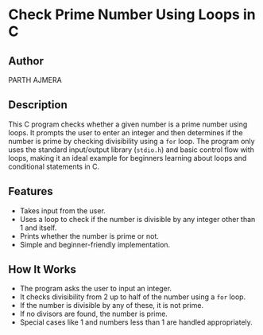 # Check Prime Number Using Loops in C

## Author
PARTH AJMERA

## Description
This C program checks whether a given number is a prime number using loops. It prompts the user to enter an integer and then determines if the number is prime by checking divisibility using a `for` loop. The program only uses the standard input/output library (`stdio.h`) and basic control flow with loops, making it an ideal example for beginners learning about loops and conditional statements in C.

## Features
- Takes input from the user.
- Uses a loop to check if the number is divisible by any integer other than 1 and itself.
- Prints whether the number is prime or not.
- Simple and beginner-friendly implementation.

## How It Works
- The program asks the user to input an integer.
- It checks divisibility from 2 up to half of the number using a `for` loop.
- If the number is divisible by any of these, it is not prime.
- If no divisors are found, the number is prime.
- Special cases like 1 and numbers less than 1 are handled appropriately.

